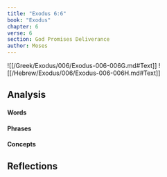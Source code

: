 ```yaml
---
title: "Exodus 6:6"
book: "Exodus"
chapter: 6
verse: 6
section: God Promises Deliverance
author: Moses
---
```

![[/Greek/Exodus/006/Exodus-006-006G.md#Text]]
![[/Hebrew/Exodus/006/Exodus-006-006H.md#Text]]

## Analysis

#### Words

#### Phrases

#### Concepts

## Reflections
